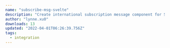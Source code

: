 ```yaml
---
name: "subscribe-msg-svelte"
description: "Create international subscription message component for Svelte."
author: "lynne.xu0"
downloads: 13
updated: "2022-04-01T06:26:39.756Z"
tags: 
  - integration
---
```

